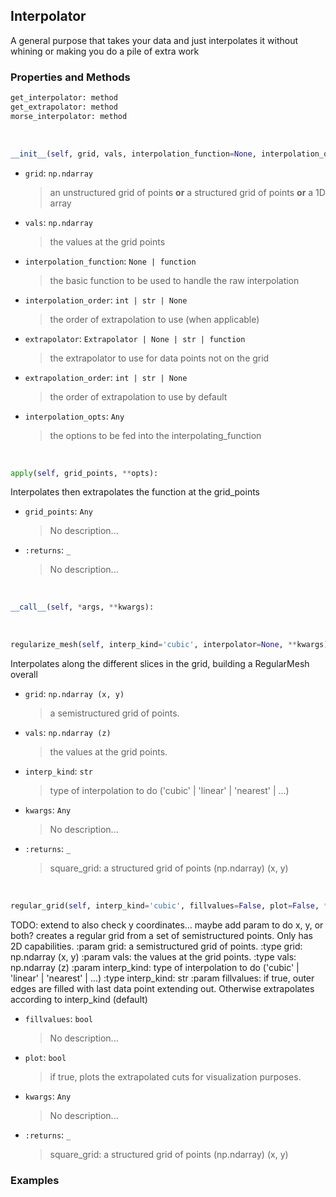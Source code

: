 ## <a id="McUtils.McUtils.Zachary.Interpolator.Interpolator">Interpolator</a>
A general purpose that takes your data and just interpolates it without whining or making you do a pile of extra work

### Properties and Methods
```python
get_interpolator: method
get_extrapolator: method
morse_interpolator: method
```
<a id="McUtils.McUtils.Zachary.Interpolator.Interpolator.__init__" class="docs-object-method">&nbsp;</a>
```python
__init__(self, grid, vals, interpolation_function=None, interpolation_order=None, extrapolator=None, extrapolation_order=1, **interpolation_opts): 
```

- `grid`: `np.ndarray`
    >an unstructured grid of points **or** a structured grid of points **or** a 1D array
- `vals`: `np.ndarray`
    >the values at the grid points
- `interpolation_function`: `None | function`
    >the basic function to be used to handle the raw interpolation
- `interpolation_order`: `int | str | None`
    >the order of extrapolation to use (when applicable)
- `extrapolator`: `Extrapolator | None | str | function`
    >the extrapolator to use for data points not on the grid
- `extrapolation_order`: `int | str | None`
    >the order of extrapolation to use by default
- `interpolation_opts`: `Any`
    >the options to be fed into the interpolating_function

<a id="McUtils.McUtils.Zachary.Interpolator.Interpolator.apply" class="docs-object-method">&nbsp;</a>
```python
apply(self, grid_points, **opts): 
```
Interpolates then extrapolates the function at the grid_points
- `grid_points`: `Any`
    >No description...
- `:returns`: `_`
    >No description...

<a id="McUtils.McUtils.Zachary.Interpolator.Interpolator.__call__" class="docs-object-method">&nbsp;</a>
```python
__call__(self, *args, **kwargs): 
```

<a id="McUtils.McUtils.Zachary.Interpolator.Interpolator.regularize_mesh" class="docs-object-method">&nbsp;</a>
```python
regularize_mesh(self, interp_kind='cubic', interpolator=None, **kwargs): 
```
Interpolates along the different slices in the grid, building a RegularMesh overall
- `grid`: `np.ndarray (x, y)`
    >a semistructured grid of points.
- `vals`: `np.ndarray (z)`
    >the values at the grid points.
- `interp_kind`: `str`
    >type of interpolation to do ('cubic' | 'linear' | 'nearest' | ...)
- `kwargs`: `Any`
    >No description...
- `:returns`: `_`
    >square_grid: a structured grid of points (np.ndarray) (x, y)

<a id="McUtils.McUtils.Zachary.Interpolator.Interpolator.regular_grid" class="docs-object-method">&nbsp;</a>
```python
regular_grid(self, interp_kind='cubic', fillvalues=False, plot=False, **kwargs): 
```
TODO: extend to also check y coordinates... maybe add param to do x, y, or both?
        creates a regular grid from a set of semistructured points. Only has 2D capabilities.
        :param grid: a semistructured grid of points.
        :type grid: np.ndarray (x, y)
        :param vals: the values at the grid points.
        :type vals: np.ndarray (z)
        :param interp_kind: type of interpolation to do ('cubic' | 'linear' | 'nearest' | ...)
        :type interp_kind: str
        :param fillvalues: if true, outer edges are filled with last data point extending out.
         Otherwise extrapolates according to interp_kind (default)
- `fillvalues`: `bool`
    >No description...
- `plot`: `bool`
    >if true, plots the extrapolated cuts for visualization purposes.
- `kwargs`: `Any`
    >No description...
- `:returns`: `_`
    >square_grid: a structured grid of points (np.ndarray) (x, y)

### Examples


